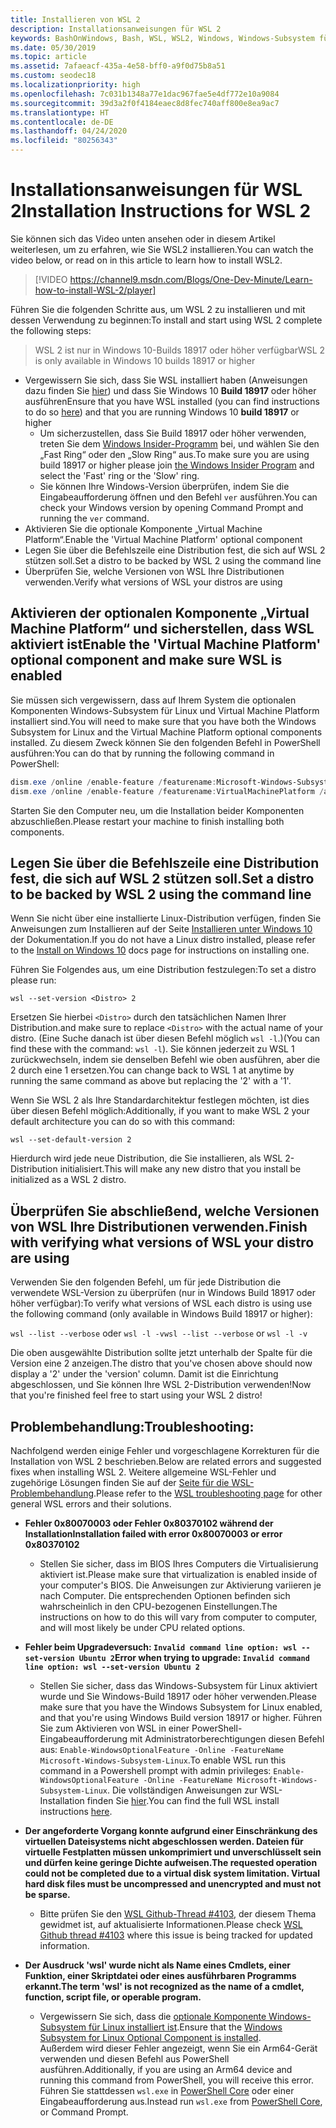```yaml
---
title: Installieren von WSL 2
description: Installationsanweisungen für WSL 2
keywords: BashOnWindows, Bash, WSL, WSL2, Windows, Windows-Subsystem für Linux, Windows-Subsystem, Ubuntu, Debian, Suse, Windows 10, Installation, installieren
ms.date: 05/30/2019
ms.topic: article
ms.assetid: 7afaeacf-435a-4e58-bff0-a9f0d75b8a51
ms.custom: seodec18
ms.localizationpriority: high
ms.openlocfilehash: 7c031b1348a77e1dac967fae5e4df772e10a9084
ms.sourcegitcommit: 39d3a2f0f4184eaec8d8fec740aff800e8ea9ac7
ms.translationtype: HT
ms.contentlocale: de-DE
ms.lasthandoff: 04/24/2020
ms.locfileid: "80256343"
---
```

# <a name="installation-instructions-for-wsl-2"></a><span data-ttu-id="a8664-104">Installationsanweisungen für WSL 2</span><span class="sxs-lookup"><span data-stu-id="a8664-104">Installation Instructions for WSL 2</span></span>

<span data-ttu-id="a8664-105">Sie können sich das Video unten ansehen oder in diesem Artikel weiterlesen, um zu erfahren, wie Sie WSL2 installieren.</span><span class="sxs-lookup"><span data-stu-id="a8664-105">You can watch the video below, or read on in this article to learn how to install WSL2.</span></span> 

> [!VIDEO https://channel9.msdn.com/Blogs/One-Dev-Minute/Learn-how-to-install-WSL-2/player]

<span data-ttu-id="a8664-106">Führen Sie die folgenden Schritte aus, um WSL 2 zu installieren und mit dessen Verwendung zu beginnen:</span><span class="sxs-lookup"><span data-stu-id="a8664-106">To install and start using WSL 2 complete the following steps:</span></span>

> <span data-ttu-id="a8664-107">WSL 2 ist nur in Windows 10-Builds 18917 oder höher verfügbar</span><span class="sxs-lookup"><span data-stu-id="a8664-107">WSL 2 is only available in Windows 10 builds 18917 or higher</span></span>

- <span data-ttu-id="a8664-108">Vergewissern Sie sich, dass Sie WSL installiert haben (Anweisungen dazu finden Sie [hier](./install-win10.md)) und dass Sie Windows 10 **Build 18917** oder höher ausführen</span><span class="sxs-lookup"><span data-stu-id="a8664-108">Ensure that you have WSL installed (you can find instructions to do so [here](./install-win10.md)) and that you are running Windows 10 **build 18917** or higher</span></span>
   - <span data-ttu-id="a8664-109">Um sicherzustellen, dass Sie Build 18917 oder höher verwenden, treten Sie dem [Windows Insider-Programm](https://insider.windows.com/en-us/) bei, und wählen Sie den „Fast Ring“ oder den „Slow Ring“ aus.</span><span class="sxs-lookup"><span data-stu-id="a8664-109">To make sure you are using build 18917 or higher please join [the Windows Insider Program](https://insider.windows.com/en-us/) and select the 'Fast' ring or the 'Slow' ring.</span></span> 
   - <span data-ttu-id="a8664-110">Sie können Ihre Windows-Version überprüfen, indem Sie die Eingabeaufforderung öffnen und den Befehl `ver` ausführen.</span><span class="sxs-lookup"><span data-stu-id="a8664-110">You can check your Windows version by opening Command Prompt and running the `ver` command.</span></span>
- <span data-ttu-id="a8664-111">Aktivieren Sie die optionale Komponente „Virtual Machine Platform“.</span><span class="sxs-lookup"><span data-stu-id="a8664-111">Enable the 'Virtual Machine Platform' optional component</span></span>
- <span data-ttu-id="a8664-112">Legen Sie über die Befehlszeile eine Distribution fest, die sich auf WSL 2 stützen soll.</span><span class="sxs-lookup"><span data-stu-id="a8664-112">Set a distro to be backed by WSL 2 using the command line</span></span>
- <span data-ttu-id="a8664-113">Überprüfen Sie, welche Versionen von WSL Ihre Distributionen verwenden.</span><span class="sxs-lookup"><span data-stu-id="a8664-113">Verify what versions of WSL your distros are using</span></span>

## <a name="enable-the-virtual-machine-platform-optional-component-and-make-sure-wsl-is-enabled"></a><span data-ttu-id="a8664-114">Aktivieren der optionalen Komponente „Virtual Machine Platform“ und sicherstellen, dass WSL aktiviert ist</span><span class="sxs-lookup"><span data-stu-id="a8664-114">Enable the 'Virtual Machine Platform' optional component and make sure WSL is enabled</span></span>

<span data-ttu-id="a8664-115">Sie müssen sich vergewissern, dass auf Ihrem System die optionalen Komponenten Windows-Subsystem für Linux und Virtual Machine Platform installiert sind.</span><span class="sxs-lookup"><span data-stu-id="a8664-115">You will need to make sure that you have both the Windows Subsystem for Linux and the Virtual Machine Platform optional components installed.</span></span> <span data-ttu-id="a8664-116">Zu diesem Zweck können Sie den folgenden Befehl in PowerShell ausführen:</span><span class="sxs-lookup"><span data-stu-id="a8664-116">You can do that by running the following command in PowerShell:</span></span> 

```powershell
dism.exe /online /enable-feature /featurename:Microsoft-Windows-Subsystem-Linux /all /norestart
dism.exe /online /enable-feature /featurename:VirtualMachinePlatform /all /norestart
```

<span data-ttu-id="a8664-117">Starten Sie den Computer neu, um die Installation beider Komponenten abzuschließen.</span><span class="sxs-lookup"><span data-stu-id="a8664-117">Please restart your machine to finish installing both components.</span></span>


## <a name="set-a-distro-to-be-backed-by-wsl-2-using-the-command-line"></a><span data-ttu-id="a8664-118">Legen Sie über die Befehlszeile eine Distribution fest, die sich auf WSL 2 stützen soll.</span><span class="sxs-lookup"><span data-stu-id="a8664-118">Set a distro to be backed by WSL 2 using the command line</span></span>

<span data-ttu-id="a8664-119">Wenn Sie nicht über eine installierte Linux-Distribution verfügen, finden Sie Anweisungen zum Installieren auf der Seite [Installieren unter Windows 10](./install-win10.md#install-your-linux-distribution-of-choice) der Dokumentation.</span><span class="sxs-lookup"><span data-stu-id="a8664-119">If you do not have a Linux distro installed, please refer to the [Install on Windows 10](./install-win10.md#install-your-linux-distribution-of-choice) docs page for instructions on installing one.</span></span> 

<span data-ttu-id="a8664-120">Führen Sie Folgendes aus, um eine Distribution festzulegen:</span><span class="sxs-lookup"><span data-stu-id="a8664-120">To set a distro please run:</span></span> 

```
wsl --set-version <Distro> 2
```

<span data-ttu-id="a8664-121">Ersetzen Sie hierbei `<Distro>` durch den tatsächlichen Namen Ihrer Distribution.</span><span class="sxs-lookup"><span data-stu-id="a8664-121">and make sure to replace `<Distro>` with the actual name of your distro.</span></span> <span data-ttu-id="a8664-122">(Eine Suche danach ist über diesen Befehl möglich `wsl -l`.)</span><span class="sxs-lookup"><span data-stu-id="a8664-122">(You can find these with the command: `wsl -l`).</span></span> <span data-ttu-id="a8664-123">Sie können jederzeit zu WSL 1 zurückwechseln, indem sie denselben Befehl wie oben ausführen, aber die 2 durch eine 1 ersetzen.</span><span class="sxs-lookup"><span data-stu-id="a8664-123">You can change back to WSL 1 at anytime by running the same command as above but replacing the '2' with a '1'.</span></span>

<span data-ttu-id="a8664-124">Wenn Sie WSL 2 als Ihre Standardarchitektur festlegen möchten, ist dies über diesen Befehl möglich:</span><span class="sxs-lookup"><span data-stu-id="a8664-124">Additionally, if you want to make WSL 2 your default architecture you can do so with this command:</span></span>

```
wsl --set-default-version 2
```

<span data-ttu-id="a8664-125">Hierdurch wird jede neue Distribution, die Sie installieren, als WSL 2-Distribution initialisiert.</span><span class="sxs-lookup"><span data-stu-id="a8664-125">This will make any new distro that you install be initialized as a WSL 2 distro.</span></span>

## <a name="finish-with-verifying-what-versions-of-wsl-your-distro-are-using"></a><span data-ttu-id="a8664-126">Überprüfen Sie abschließend, welche Versionen von WSL Ihre Distributionen verwenden.</span><span class="sxs-lookup"><span data-stu-id="a8664-126">Finish with verifying what versions of WSL your distro are using</span></span>

<span data-ttu-id="a8664-127">Verwenden Sie den folgenden Befehl, um für jede Distribution die verwendete WSL-Version zu überprüfen (nur in Windows Build 18917 oder höher verfügbar):</span><span class="sxs-lookup"><span data-stu-id="a8664-127">To verify what versions of WSL each distro is using use the following command (only available in Windows Build 18917 or higher):</span></span>

<span data-ttu-id="a8664-128">`wsl --list --verbose` oder `wsl -l -v`</span><span class="sxs-lookup"><span data-stu-id="a8664-128">`wsl --list --verbose` or `wsl -l -v`</span></span>

<span data-ttu-id="a8664-129">Die oben ausgewählte Distribution sollte jetzt unterhalb der Spalte für die Version eine 2 anzeigen.</span><span class="sxs-lookup"><span data-stu-id="a8664-129">The distro that you've chosen above should now display a '2' under the 'version' column.</span></span> <span data-ttu-id="a8664-130">Damit ist die Einrichtung abgeschlossen, und Sie können Ihre WSL 2-Distribution verwenden!</span><span class="sxs-lookup"><span data-stu-id="a8664-130">Now that you're finished feel free to start using your WSL 2 distro!</span></span> 

## <a name="troubleshooting"></a><span data-ttu-id="a8664-131">Problembehandlung:</span><span class="sxs-lookup"><span data-stu-id="a8664-131">Troubleshooting:</span></span> 

<span data-ttu-id="a8664-132">Nachfolgend werden einige Fehler und vorgeschlagene Korrekturen für die Installation von WSL 2 beschrieben.</span><span class="sxs-lookup"><span data-stu-id="a8664-132">Below are related errors and suggested fixes when installing WSL 2.</span></span> <span data-ttu-id="a8664-133">Weitere allgemeine WSL-Fehler und zugehörige Lösungen finden Sie auf der [Seite für die WSL-Problembehandlung](troubleshooting.md).</span><span class="sxs-lookup"><span data-stu-id="a8664-133">Please refer to the [WSL troubleshooting page](troubleshooting.md) for other general WSL errors and their solutions.</span></span>

* <span data-ttu-id="a8664-134">**Fehler 0x80070003 oder Fehler 0x80370102 während der Installation**</span><span class="sxs-lookup"><span data-stu-id="a8664-134">**Installation failed with error 0x80070003 or error 0x80370102**</span></span>
    * <span data-ttu-id="a8664-135">Stellen Sie sicher, dass im BIOS Ihres Computers die Virtualisierung aktiviert ist.</span><span class="sxs-lookup"><span data-stu-id="a8664-135">Please make sure that virtualization is enabled inside of your computer's BIOS.</span></span> <span data-ttu-id="a8664-136">Die Anweisungen zur Aktivierung variieren je nach Computer. Die entsprechenden Optionen befinden sich wahrscheinlich in den CPU-bezogenen Einstellungen.</span><span class="sxs-lookup"><span data-stu-id="a8664-136">The instructions on how to do this will vary from computer to computer, and will most likely be under CPU related options.</span></span>
   
* <span data-ttu-id="a8664-137">**Fehler beim Upgradeversuch: `Invalid command line option: wsl --set-version Ubuntu 2`**</span><span class="sxs-lookup"><span data-stu-id="a8664-137">**Error when trying to upgrade: `Invalid command line option: wsl --set-version Ubuntu 2`**</span></span>
    * <span data-ttu-id="a8664-138">Stellen Sie sicher, dass das Windows-Subsystem für Linux aktiviert wurde und Sie Windows-Build 18917 oder höher verwenden.</span><span class="sxs-lookup"><span data-stu-id="a8664-138">Please make sure that you have the Windows Subsystem for Linux enabled, and that you're using Windows Build version 18917 or higher.</span></span> <span data-ttu-id="a8664-139">Führen Sie zum Aktivieren von WSL in einer PowerShell-Eingabeaufforderung mit Administratorberechtigungen diesen Befehl aus: `Enable-WindowsOptionalFeature -Online -FeatureName Microsoft-Windows-Subsystem-Linux`.</span><span class="sxs-lookup"><span data-stu-id="a8664-139">To enable WSL run this command in a Powershell prompt with admin privileges: `Enable-WindowsOptionalFeature -Online -FeatureName Microsoft-Windows-Subsystem-Linux`.</span></span> <span data-ttu-id="a8664-140">Die vollständigen Anweisungen zur WSL-Installation finden Sie [hier](./install-win10.md).</span><span class="sxs-lookup"><span data-stu-id="a8664-140">You can find the full WSL install instructions [here](./install-win10.md).</span></span>

* <span data-ttu-id="a8664-141">**Der angeforderte Vorgang konnte aufgrund einer Einschränkung des virtuellen Dateisystems nicht abgeschlossen werden. Dateien für virtuelle Festplatten müssen unkomprimiert und unverschlüsselt sein und dürfen keine geringe Dichte aufweisen.**</span><span class="sxs-lookup"><span data-stu-id="a8664-141">**The requested operation could not be completed due to a virtual disk system limitation. Virtual hard disk files must be uncompressed and unencrypted and must not be sparse.**</span></span>
    * <span data-ttu-id="a8664-142">Bitte prüfen Sie den [WSL Github-Thread #4103](https://github.com/microsoft/WSL/issues/4103), der diesem Thema gewidmet ist, auf aktualisierte Informationen.</span><span class="sxs-lookup"><span data-stu-id="a8664-142">Please check [WSL Github thread #4103](https://github.com/microsoft/WSL/issues/4103) where this issue is being tracked for updated information.</span></span>

* <span data-ttu-id="a8664-143">**Der Ausdruck 'wsl' wurde nicht als Name eines Cmdlets, einer Funktion, einer Skriptdatei oder eines ausführbaren Programms erkannt.**</span><span class="sxs-lookup"><span data-stu-id="a8664-143">**The term 'wsl' is not recognized as the name of a cmdlet, function, script file, or operable program.**</span></span> 
    * <span data-ttu-id="a8664-144">Vergewissern Sie sich, dass die [optionale Komponente Windows-Subsystem für Linux installiert ist](./wsl2-install.md#enable-the-virtual-machine-platform-optional-component-and-make-sure-wsl-is-enabled).</span><span class="sxs-lookup"><span data-stu-id="a8664-144">Ensure that the [Windows Subsystem for Linux Optional Component is installed](./wsl2-install.md#enable-the-virtual-machine-platform-optional-component-and-make-sure-wsl-is-enabled).</span></span><br> <span data-ttu-id="a8664-145">Außerdem wird dieser Fehler angezeigt, wenn Sie ein Arm64-Gerät verwenden und diesen Befehl aus PowerShell ausführen.</span><span class="sxs-lookup"><span data-stu-id="a8664-145">Additionally, if you are using an Arm64 device and running this command from PowerShell, you will receive this error.</span></span> <span data-ttu-id="a8664-146">Führen Sie stattdessen `wsl.exe` in [PowerShell Core](https://docs.microsoft.com/en-us/powershell/scripting/install/installing-powershell-core-on-windows?view=powershell-6) oder einer Eingabeaufforderung aus.</span><span class="sxs-lookup"><span data-stu-id="a8664-146">Instead run `wsl.exe` from [PowerShell Core](https://docs.microsoft.com/en-us/powershell/scripting/install/installing-powershell-core-on-windows?view=powershell-6), or Command Prompt.</span></span> 
